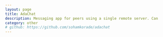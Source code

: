 ```yaml
---
layout: page
title: AdaChat
description: Messaging app for peers using a single remote server. Can also send files. <br> <code>Python</code> <code>C++</code>
category: other
# github: https://github.com/sohamkorade/adachat
---
```

